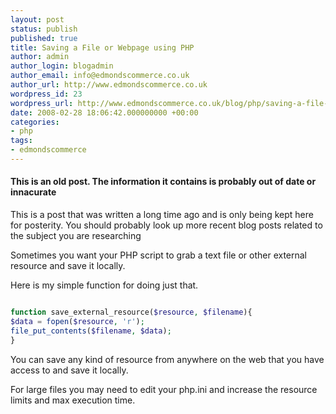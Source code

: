 ```yaml
---
layout: post
status: publish
published: true
title: Saving a File or Webpage using PHP
author: admin
author_login: blogadmin
author_email: info@edmondscommerce.co.uk
author_url: http://www.edmondscommerce.co.uk
wordpress_id: 23
wordpress_url: http://www.edmondscommerce.co.uk/blog/php/saving-a-file-or-webpage-using-php/
date: 2008-02-28 18:06:42.000000000 +00:00
categories:
- php
tags:
- edmondscommerce
---
```

<div class="oldpost"><h4>This is an old post. The information it contains is probably out of date or innacurate</h4>
<p>
This is a post that was written a long time ago and is only being kept here for posterity.
You should probably look up more recent blog posts related to the subject you are researching
</p>
</div>
Sometimes you want your PHP script to grab a text file or other external resource and save it locally.

Here is my simple function for doing just that.

```php

function save_external_resource($resource, $filename){
$data = fopen($resource, 'r');
file_put_contents($filename, $data);
}

```

You can save any kind of resource from anywhere on the web that you have access to and save it locally.

For large files you may need to edit your php.ini and increase the resource limits and max execution time.
